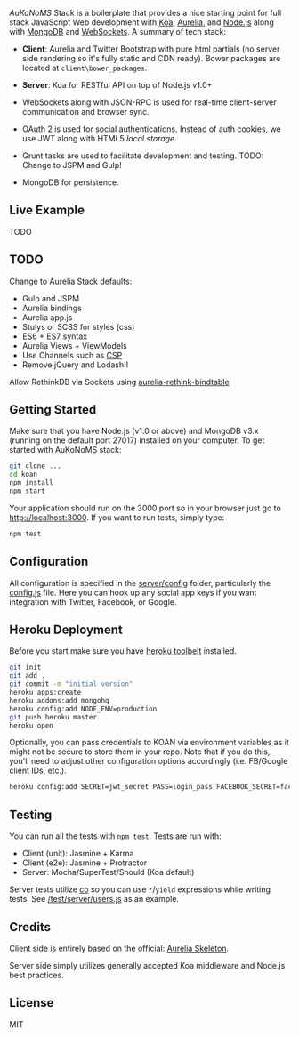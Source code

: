 *AuKoNoMS* Stack is a boilerplate that provides a nice starting point for full stack JavaScript Web development with [Koa](http://koajs.com/), [Aurelia](http://aurelia.io/), and [Node.js](http://www.nodejs.org/) along with [MongoDB](https://www.mongodb.org/) and [WebSockets](https://developer.mozilla.org/en/docs/WebSockets). A summary of tech stack:

* **Client**: Aurelia and Twitter Bootstrap with pure html partials (no server side rendering so it's fully static and CDN ready). Bower packages are located at `client\bower_packages`.

* **Server**: Koa for RESTful API on top of Node.js v1.0+

* WebSockets along with JSON-RPC is used for real-time client-server communication and browser sync.

* OAuth 2 is used for social authentications. Instead of auth cookies, we use JWT along with HTML5 *local storage*.

* Grunt tasks are used to facilitate development and testing.
TODO: Change to JSPM and Gulp!

* MongoDB for persistence.

## Live Example
TODO

## TODO
Change to Aurelia Stack defaults:
- Gulp and JSPM
- Aurelia bindings
- Aurelia app.js
- Stulys or SCSS for styles (css)
- ES6 + ES7 syntax
- Aurelia Views + ViewModels
- Use Channels such as [CSP](https://github.com/ubolonton/js-csp)
- Remove jQuery and Lodash!!

Allow RethinkDB via Sockets using [aurelia-rethink-bindtable](https://github.com/kristianmandrup/aurelia-rethink-bindtable)

## Getting Started
Make sure that you have Node.js (v1.0 or above) and MongoDB v3.x (running on the default port 27017) installed on your computer. To get started with AuKoNoMS stack:

```bash
git clone ...
cd koan
npm install
npm start
```

Your application should run on the 3000 port so in your browser just go to [http://localhost:3000](http://localhost:3000). If you want to run tests, simply type:

```bash
npm test
```

## Configuration
All configuration is specified in the [server/config](server/config/) folder, particularly the [config.js](server/config/config.js) file. Here you can hook up any social app keys if you want integration with Twitter, Facebook, or Google.

## Heroku Deployment
Before you start make sure you have <a href="https://toolbelt.heroku.com/">heroku toolbelt</a> installed.

```bash
git init
git add .
git commit -m "initial version"
heroku apps:create
heroku addons:add mongohq
heroku config:add NODE_ENV=production
git push heroku master
heroku open
```

Optionally, you can pass credentials to KOAN via environment variables as it might not be secure to store them in your repo. Note that if you do this, you'll need to adjust other configuration options accordingly (i.e. FB/Google client IDs, etc.).

```bash
heroku config:add SECRET=jwt_secret PASS=login_pass FACEBOOK_SECRET=facebook_oauth_secret GOOGLE_SECRET=google_oauth_secret
```

## Testing
You can run all the tests with `npm test`. Tests are run with:
* Client (unit): Jasmine + Karma
* Client (e2e): Jasmine + Protractor
* Server: Mocha/SuperTest/Should (Koa default)

Server tests utilize [co](https://github.com/tj/co) so you can use `*`/`yield` expressions while writing tests. See [/test/server/users.js](test/server/users.js) as an example.

## Credits
Client side is entirely based on the official: [Aurelia Skeleton](https://github.com/aurelia/skeleton-app). 

Server side simply utilizes generally accepted Koa middleware and Node.js best practices.

## License
MIT
